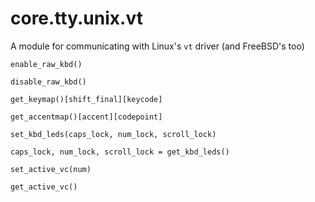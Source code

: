 # core.tty.unix.vt

A module for communicating with Linux's `vt` driver (and FreeBSD's too)

    enable_raw_kbd()

    disable_raw_kbd()

    get_keymap()[shift_final][keycode]

    get_accentmap()[accent][codepoint]

    set_kbd_leds(caps_lock, num_lock, scroll_lock)

    caps_lock, num_lock, scroll_lock = get_kbd_leds()

    set_active_vc(num)

    get_active_vc()

